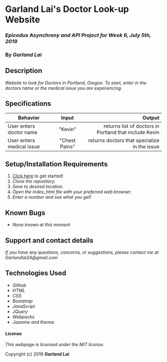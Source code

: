 # Garland Lai's Doctor Look-up Website

### _Epicodus Asynchrony and API Project for Week 6, July 5th, 2019_

### By _*Garland Lai*_

## Description

_Website to look for Doctors in Portland, Oregon. To start, enter in the doctors name or the medical issue you are experiencing._

## Specifications

| Behavior | Input | Output |
| ------------- |:-------------:| -----:|
| User enters doctor name | "Kevin" | returns list of doctors in Portland that include Kevin |
| User enters medical issue | "Chest Pains" | returns doctors that specialize in the issue |

## Setup/Installation Requirements

1. [Click here](https://github.com/GarlandLai/Doctor-lookup.git) to get started!
2. _Clone the repository._
3. _Save to desired location._
4. _Open the index_html file with your preferred web browser._
5. _Enter a number and see what you get!_

## Known Bugs

* _None known at this moment_

## Support and contact details

_If you have any questions, concerns, or suggestions, please contact me at Garlandlai24@gmail.com_

## Technologies Used

* _Github_
* _HTML_
* _CSS_
* _Bootstrap_
* _JavaScript_
* _JQuery_
* _Webpacks_
* _Jasmine and Karma_

#### License

*This webpage is licensed under the MIT license.*

Copyright (c) 2019 **_Garland Lai_**
